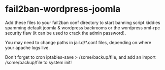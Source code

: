 # fail2ban-wordpress-joomla

Add these files to your fail2ban conf directory to start banning script kiddies spamming default joomla & wordpress backrooms or the wordpress xml-rpc security flaw (it can be used to crack the admin password).

You may need to change paths in jail.d/*.conf files, depending on where your apache logs live.

Don't forget to cron iptables-save > /some/backup/file, and add an import /some/backup/file to system init! 
